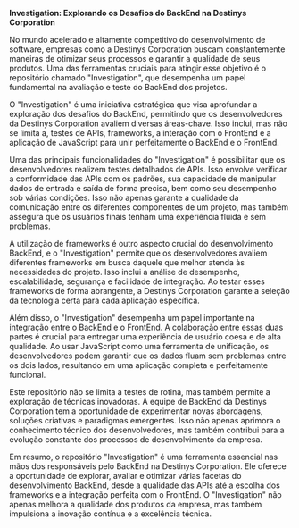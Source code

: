 **Investigation: Explorando os Desafios do BackEnd na Destinys Corporation**

No mundo acelerado e altamente competitivo do desenvolvimento de software, empresas como a Destinys Corporation buscam constantemente maneiras de otimizar seus processos e garantir a qualidade de seus produtos. Uma das ferramentas cruciais para atingir esse objetivo é o repositório chamado "Investigation", que desempenha um papel fundamental na avaliação e teste do BackEnd dos projetos.

O "Investigation" é uma iniciativa estratégica que visa aprofundar a exploração dos desafios do BackEnd, permitindo que os desenvolvedores da Destinys Corporation avaliem diversas áreas-chave. Isso inclui, mas não se limita a, testes de APIs, frameworks, a interação com o FrontEnd e a aplicação de JavaScript para unir perfeitamente o BackEnd e o FrontEnd.

Uma das principais funcionalidades do "Investigation" é possibilitar que os desenvolvedores realizem testes detalhados de APIs. Isso envolve verificar a conformidade das APIs com os padrões, sua capacidade de manipular dados de entrada e saída de forma precisa, bem como seu desempenho sob várias condições. Isso não apenas garante a qualidade da comunicação entre os diferentes componentes de um projeto, mas também assegura que os usuários finais tenham uma experiência fluida e sem problemas.

A utilização de frameworks é outro aspecto crucial do desenvolvimento BackEnd, e o "Investigation" permite que os desenvolvedores avaliem diferentes frameworks em busca daquele que melhor atenda às necessidades do projeto. Isso inclui a análise de desempenho, escalabilidade, segurança e facilidade de integração. Ao testar esses frameworks de forma abrangente, a Destinys Corporation garante a seleção da tecnologia certa para cada aplicação específica.

Além disso, o "Investigation" desempenha um papel importante na integração entre o BackEnd e o FrontEnd. A colaboração entre essas duas partes é crucial para entregar uma experiência de usuário coesa e de alta qualidade. Ao usar JavaScript como uma ferramenta de unificação, os desenvolvedores podem garantir que os dados fluam sem problemas entre os dois lados, resultando em uma aplicação completa e perfeitamente funcional.

Este repositório não se limita a testes de rotina, mas também permite a exploração de técnicas inovadoras. A equipe de BackEnd da Destinys Corporation tem a oportunidade de experimentar novas abordagens, soluções criativas e paradigmas emergentes. Isso não apenas aprimora o conhecimento técnico dos desenvolvedores, mas também contribui para a evolução constante dos processos de desenvolvimento da empresa.

Em resumo, o repositório "Investigation" é uma ferramenta essencial nas mãos dos responsáveis pelo BackEnd na Destinys Corporation. Ele oferece a oportunidade de explorar, avaliar e otimizar várias facetas do desenvolvimento BackEnd, desde a qualidade das APIs até a escolha dos frameworks e a integração perfeita com o FrontEnd. O "Investigation" não apenas melhora a qualidade dos produtos da empresa, mas também impulsiona a inovação contínua e a excelência técnica.
